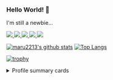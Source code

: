 ### Hello World! 👋
I'm still a newbie...

<p align="left">
  <a href="https://github.com/maru2213">
    <img height="20" src="https://img.shields.io/github/followers/maru2213?logo=github&style=flat" />
  </a>
  <a href="https://stackoverflow.com/users/13608343/maru2213">
    <img height="20" src="https://img.shields.io/stackexchange/stackoverflow/r/13608343?logo=stack-overflow&style=flat" />
  </a>
  <a href="http://qiita.com/maru2213">
    <img height="20" src="https://qiita-badge.apiapi.app/s/maru2213/posts.svg" />
  </a>
  <a href="http://qiita.com/maru2213">
    <img height="20" src="https://qiita-badge.apiapi.app/s/maru2213/contributions.svg" />
  </a>
  <a href="http://qiita.com/maru2213">
    <img height="20" src="https://qiita-badge.apiapi.app/s/maru2213/followers.svg" />
  </a>
</p>

[![maru2213's github stats](https://github-readme-stats.vercel.app/api?username=maru2213&count_private=true&show_icons=true&bg_color=2E3440&title_color=88C0D0&icon_color=88C0D0&text_color=ECEFF4)](https://github.com/anuraghazra/github-readme-stats)
[![Top Langs](https://github-readme-stats.vercel.app/api/top-langs/?username=maru2213&langs_count=8&layout=compact&bg_color=2E3440&title_color=ECEFF4&text_color=ECEFF4)](https://github.com/anuraghazra/github-readme-stats)

[![trophy](https://github-profile-trophy.vercel.app/?username=maru2213&margin-w=10&theme=onedark)](https://github.com/ryo-ma/github-profile-trophy)

<details>
  <summary>Profile summary cards</summary>
  
  [![](https://raw.githubusercontent.com/maru2213/maru2213/main/profile-summary-card-output/nord_dark/0-profile-details.svg)](https://github.com/vn7n24fzkq/github-profile-summary-cards)
  [![](https://raw.githubusercontent.com/maru2213/maru2213/main/profile-summary-card-output/nord_dark/1-repos-per-language.svg)](https://github.com/vn7n24fzkq/github-profile-summary-cards)
  [![](https://raw.githubusercontent.com/maru2213/maru2213/main/profile-summary-card-output/nord_dark/2-most-commit-language.svg)](https://github.com/vn7n24fzkq/github-profile-summary-cards)
  [![](https://raw.githubusercontent.com/maru2213/maru2213/main/profile-summary-card-output/nord_dark/3-stats.svg)](https://github.com/vn7n24fzkq/github-profile-summary-cards)
  
</details>

<!--
  <a href="http://twitter.com/hogehoge">
    <img height="20" src="https://img.shields.io/twitter/follow/hogehoge?label=Twitter&logo=twitter&style=flat" />
  </a>
- 🔭 I’m currently working on ...
- 🌱 I’m currently learning ...
- 👯 I’m looking to collaborate on ...
- 🤔 I’m looking for help with ...
- 💬 Ask me about ...
- 📫 How to reach me: ...
- 😄 Pronouns: ...
- ⚡ Fun fact: ...
-->
